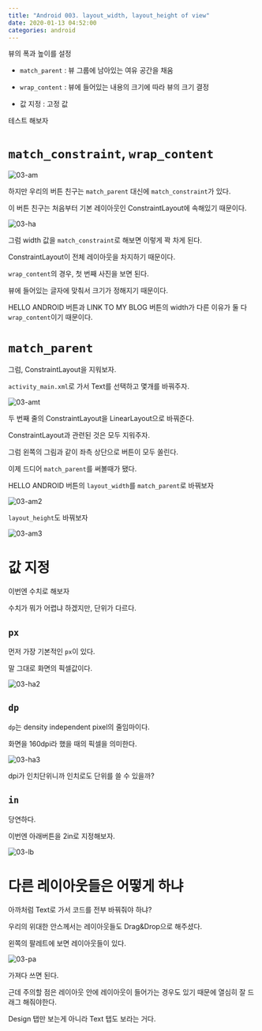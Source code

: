 ```yaml
---
title: "Android 003. layout_width, layout_height of view"
date: 2020-01-13 04:52:00
categories: android
---
```


뷰의 폭과 높이를 설정

* ``match_parent`` : 뷰 그룹에 남아있는 여유 공간을 채움

* ``wrap_content`` : 뷰에 들어있는 내용의 크기에 따라 뷰의 크기 결정

* 값 지정 : 고정 값

테스트 해보자

# ``match_constraint``, ``wrap_content``

![03-am](https://user-images.githubusercontent.com/26007107/72224716-dadb0080-35c0-11ea-9b24-53dc83865960.png)

하지만 우리의 버튼 친구는 ``match_parent`` 대신에 ``match_constraint``가 있다.

이 버튼 친구는 처음부터 기본 레이아웃인 ConstraintLayout에 속해있기 때문이다.

![03-ha](https://user-images.githubusercontent.com/26007107/72224737-107fe980-35c1-11ea-9574-c8dc4ff7b981.PNG)

그럼 width 값을 ``match_constraint``로 해보면 이렇게 꽉 차게 된다.

ConstraintLayout이 전체 레이아웃을 차지하기 때문이다.

``wrap_content``의 경우, 첫 번째 사진을 보면 된다.

뷰에 들어있는 글자에 맞춰서 크기가 정해지기 때문이다.

HELLO ANDROID 버튼과 LINK TO MY BLOG 버튼의 width가 다른 이유가 둘 다 ``wrap_content``이기 때문이다.

# ``match_parent``

그럼, ConstraintLayout을 지워보자.

``activity_main.xml``로 가서 Text를 선택하고 몇개를 바꿔주자.

![03-amt](https://user-images.githubusercontent.com/26007107/72224802-c77c6500-35c1-11ea-9d13-a12f5abae259.png)

<script src="https://gist.github.com/DetegiCE/5527921705d440cd3987e3ef26f2a1ab.js"></script>

두 번째 줄의 ConstraintLayout을 LinearLayout으로 바꿔준다.

ConstraintLayout과 관련된 것은 모두 지워주자.

그럼 왼쪽의 그림과 같이 좌측 상단으로 버튼이 모두 쏠린다.

이제 드디어 ``match_parent``를 써볼때가 됐다.

HELLO ANDROID 버튼의 ``layout_width``를 ``match_parent``로 바꿔보자

![03-am2](https://user-images.githubusercontent.com/26007107/72224846-24781b00-35c2-11ea-9cd6-9dcfe9a72474.png)

``layout_height``도 바꿔보자

![03-am3](https://user-images.githubusercontent.com/26007107/72224856-470a3400-35c2-11ea-8891-9342df314dde.png)

# 값 지정

이번엔 수치로 해보자

수치가 뭐가 어렵냐 하겠지만, 단위가 다르다.

## ``px``

먼저 가장 기본적인 ``px``이 있다.

말 그대로 화면의 픽셀값이다.

![03-ha2](https://user-images.githubusercontent.com/26007107/72224907-cbf54d80-35c2-11ea-8c50-bfccf3589531.PNG)

## ``dp``

``dp``는 density independent pixel의 줄임마이다.

화면을 160dpi라 했을 때의 픽셀을 의미한다.

![03-ha3](https://user-images.githubusercontent.com/26007107/72224933-fb0bbf00-35c2-11ea-96bd-b402ce4fea97.PNG)

dpi가 인치단위니까 인치로도 단위를 쓸 수 있을까?

## ``in``

당연하다.

이번엔 아래버튼을 2in로 지정해보자.

![03-lb](https://user-images.githubusercontent.com/26007107/72224956-3a3a1000-35c3-11ea-9b9a-4946b295888f.PNG)

# 다른 레이아웃들은 어떻게 하냐

아까처럼 Text로 가서 코드를 전부 바꿔줘야 하냐?

우리의 위대한 안스께서는 레이아웃들도 Drag&Drop으로 해주셨다.

왼쪽의 팔레트에 보면 레이아웃들이 있다.

![03-pa](https://user-images.githubusercontent.com/26007107/72224978-7b322480-35c3-11ea-9a3e-8e1d365d451c.PNG)

가져다 쓰면 된다.

근데 주의할 점은 레이아웃 안에 레이아웃이 들어가는 경우도 있기 때문에 열심히 잘 드래그 해줘야한다.

Design 탭만 보는게 아니라 Text 탭도 보라는 거다.

